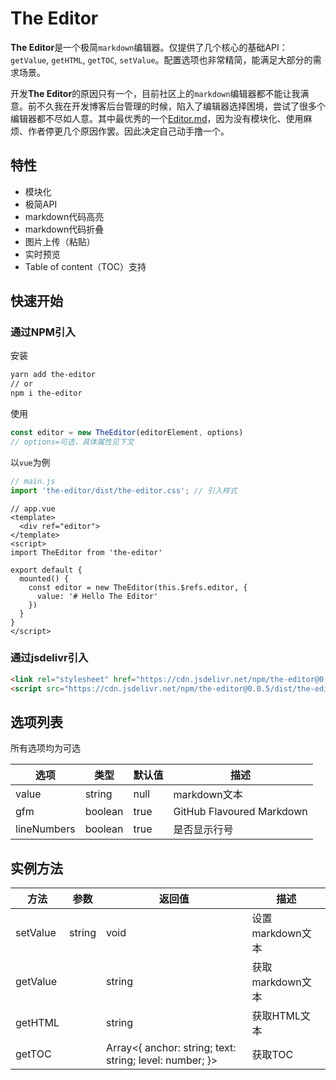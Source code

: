 # The Editor

**The Editor**是一个极简`markdown`编辑器。仅提供了几个核心的基础API：`getValue`, `getHTML`, `getTOC`, `setValue`。配置选项也非常精简，能满足大部分的需求场景。

开发**The Editor**的原因只有一个，目前社区上的`markdown`编辑器都不能让我满意。前不久我在开发博客后台管理的时候，陷入了编辑器选择困境，尝试了很多个编辑器都不尽如人意。其中最优秀的一个[Editor.md](https://pandao.github.io/editor.md/)，因为没有模块化、使用麻烦、作者停更几个原因作罢。因此决定自己动手撸一个。

## 特性

* 模块化
* 极简API
* markdown代码高亮
* markdown代码折叠
* 图片上传（粘贴）
* 实时预览
* Table of content（TOC）支持

## 快速开始

### 通过NPM引入

安装

```bash
yarn add the-editor
// or
npm i the-editor
```

使用

```javascript
const editor = new TheEditor(editorElement, options)
// options=可选，具体属性见下文
```

以`vue`为例

```javascript
// main.js
import 'the-editor/dist/the-editor.css'; // 引入样式
```

```vue
// app.vue
<template>
  <div ref="editor">
</template>
<script>
import TheEditor from 'the-editor'

export default {
  mounted() {
    const editor = new TheEditor(this.$refs.editor, {
      value: '# Hello The Editor'
    })
  }
}
</script>
```

### 通过jsdelivr引入

```html
<link rel="stylesheet" href="https://cdn.jsdelivr.net/npm/the-editor@0.0.5/dist/the-editor.min.css">
<script src="https://cdn.jsdelivr.net/npm/the-editor@0.0.5/dist/the-editor.min.js"></script>
```

## 选项列表

所有选项均为可选

|选项|类型|默认值|描述|
|---|---|---|---|
|value|string|null|markdown文本|
|gfm|boolean|true|GitHub Flavoured Markdown|
|lineNumbers|boolean|true|是否显示行号|

## 实例方法

|方法|参数|返回值|描述|
|---|---|---|---|
|setValue|string|void|设置markdown文本|
|getValue||string|获取markdown文本|
|getHTML||string|获取HTML文本|
|getTOC||Array<{ anchor: string; text: string; level: number; }>|获取TOC|
